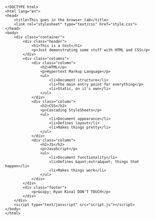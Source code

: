     <!DOCTYPE html>
    <html lang="en">
    <head>
    	<title>This goes in the browser tab</title>
    	<link rel="stylesheet" type="text/css" href="style.css">
    </head>
    <body>
    	<div class="container">
    		<div class="header">
    			<h1>This is a test</h1>
    			<p>Just demonstrating some stuff with HTML and CSS</p>
    		</div>
    		<div class="columns">
    			<div class="column">
    				<h2>HTML</p>
    				<p>Hypertext Markup Language</p>
    				<ul>
    					<li>Document structure</li>
    					<li>The main entry point for everything</p>
    					<li>Static, on it's own</li>
    				</ul>
    			</div>
    			<div class="column">
    				<h2>CSS</h2>
    				<p>Cascading StyleSheets</p>
    				<ul>
    					<li>Document appearance</li>
    					<li>Defines layout</li>
    					<li>Makes things pretty</li>
    				</ul>
    			</div>
    			<div class="column">
    				<h2>JS</h2>
    				<p>JavaScript</p>
    				<ul>
    					<li>Document functionality</li>
    					<li>Defines &quot;extra&quot; things that happen</li>
    					<li>Makes things work</li>
    				</ul>
    			</div>
    		</div>
    		<div class="footer">
    			<p>&copy; Ryan Kinal DON'T TOUCH</p>
    		</div>
    	</div>
    	<script type="text/javscript" src="script.js"></script>
    </body>
    </html>